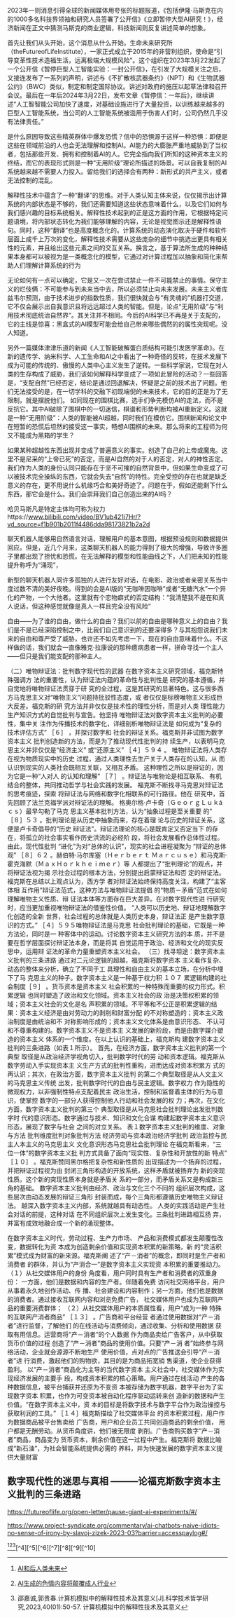 2023年一则消息引得全球的新闻媒体用夸张的标题报道，《包括伊隆·马斯克在内的1000多名科技界领袖和研究人员签署了公开信》《立即暂停大型AI研究！》，经济新闻在正文中猜测马斯克的商业逻辑，科技新闻则反复讲述简单的想象。

首先让我们从头开始，这个消息从什么开始。生命未来研究所（theFutureofLifeInstitute），一家正式成立于2015年的非营利组织，使命是“引导变革性技术造福生活，远离极端大规模风险”。这个组织在2023年3月22发起了一个公开信《暂停巨型人工智能实验：一封公开信》，在引发了大规模关注之后，又接连发布了一系列的声明，讲述与《不扩散核武器条约》（NPT）和《生物武器公约》（BWC）类似，制定和制定国际协议。讲述对政府的施压以起草法律和召开会议。最后在一年后2024年3月22日，发布文章《暂停信：一年后》，继续讲述“人工智智能公司加快了速度，对基础设施进行了大量投资，以训练越来越多的巨型人工智能系统，当公司的人工智能系统被滥用于伤害人们时，公司仍然几乎没有法律责任。”




是什么原因导致这些精英群体中爆发恐慌？信中的恐惧源于这样一种恐惧：即便是这些在领域前沿的人也会无法理解和控制AI。AI能力的大膨胀严重地威胁到了当权者，包括那些开发、拥有和控制着AI的人。它完全指向我们所知的这种资本主义的终结，而它的表现形式则是一种“无用阶级”理论所描述的场景。可以自我复制的AI系统越来越不需要人力投入。留给我们的选择会有两种：新形式的共产主义，或者无法控制的混乱。

解释性技术中蕴含了一种“翻译”的思维。对于人类认知主体来说，仅仅揭示出计算系统的内部状态是不够的，我们还需要知道这些状态意味着什么，以及它们如何与我们感兴趣的目标系统相关。解释性技术起到的正是这方面的作用，它根据特定问题语境，将内部状态转化为我们能够理解的内容，无论是视觉图示还是解释性语句。同时，这种“翻译”也是高度概念化的。计算系统的动态演化取决于硬件和软件层面上成千上万次的变化，解释性技术需要从这些庞杂的细节中挑选出更具有相关性的元素，并且给出这些元素之间的交互关系。换言之，基于算法所生成的种种结果本身都可以被视为是一类概念化的模型，它通过对计算过程加以抽象和简化来帮助人们理解计算系统的行为

无论如何有一点可以确定，它是又一次在尝试禁止一件不可能禁止的事情。保守主义的烂伎俩：不可能参与到未来当中去，所以必须禁止向未来发展。未来主义者库兹韦尔预测，由于技术进步的指数性质，我们很快就会与“有灵魂的”机器打交道，它不仅会展示出自我意识且将远远超过人类的智能。但是，论点“无用阶级”与“利用技术彻底统治自然界”。其关注并不相同。今后的AI科学已不再是关于支配的，它的主线是惊喜：黑盒式的AI模型可能会给自己带来哪些偶然的的属性突现呢。没人知道。

另外一篇媒体津津乐道的新闻《人工智能破解蛋白质结构可能引发医学革命》。在新的遗传学、纳米科学、人工生命和AI之中看出了一种奇怪的反转，在技术发展下成为可能的传统的、傲慢的人类中心主义发生了逆转。一些科学家说，它现在对人类的生存构成了威胁，我们该如何解释科学变成了一项如此冒险的活动？一些回答是，“支配自然”已经否定，结论是通过回退解决，怀疑是之前的技术出了问题。他们无法接受的是，在一切学科的交融下初现端倪的未来技术，它的目的正是为了无限制，就是摆脱他们。
如同现在的围棋比赛，选手们争先模仿AI的走法，而不是反抗它。其中AI破除了围棋中的一切迷信，棋谱和形势判断均被AI重新定义。这就是一种“无用阶级”：人类的智能被AI超越，同时我们在模仿它。围棋新闻和论文中在短暂的恐慌后坦然的接受这一事实，畅想AI围棋的未来。那么将来的工程师为何又不能成为黑箱的学生？

如果某种超越性东西出现并变成了普遍意义的事实。创造了自己的上帝或魔鬼。这里不是尼采的“上帝已死”的否定，而是AI自然的对于人的否定，对人的神性否定。我们作为人类的身份认同只能存在于坚不可摧的自然背景中，但如果生命变成了可以被技术完全操纵的东西，它就会失去“自然”的特性。完全受控的存在也就是缺乏意义的存在，更不用说什么机缘巧合和美好奇迹了。问题在于，假如还能剩下什么东西，那它会是什么。我们会崇拜我们自己创造出来的AI吗？






哈贝马斯凡是特定主体均可称为权力https://www.bilibili.com/video/BV1ub421i7Hr/?vd_source=f1b901b2011f4486dda98173821b2a2d



聊天机器人能够用自然语言对话，理解用户的基本意图，根据预设规则和数据提供回应。但是，近几个月来，这类聊天机器人的能力得到了极大的增强，导致许多圈子里都出现了担忧和恐慌。在无法解释的模型和性能曲线之下，人们把未知的性能提升称呼为“涌现”，


新型的聊天机器人同许多孤独的人进行友好对话，在电影、政治或者亲密关系当中度过数不清的美好夜晚。得到的会是AI版的“无咖啡因咖啡”或者“无糖汽水”一个异化的产物，一个大他者。这里就有个恋物癖式的否定结构：“我清楚我不是在和真人说话，但这种感觉就像是真人一样且完全没有风险”

自由——为了谁的自由，做什么的自由？我们以前的自由是哪种意义上的自由？我们是不是已经深陷控制之中，比我们自己意识到的还要深得多？与其抱怨说我们未来的自由和尊严受了威胁，也许还不如先考虑一下，现在的自由意味着什么。不这样做的话，我们就会一直像雅克·拉康说的那种癔病患者一样，拼命寻找一个主人——但只是我们能支配的那种主人。





（二）唯物辩证法：批判数字现代性的武器
在数字资本主义研究领域，福克斯特殊强调方
法的重要性，认为辩证法内蕴的革命性与批判性是
研究的基本遵循，并自觉地将唯物辩证法贯穿于研
究的全过程，这是其研究的显著特色。这与很多西
方马克思主义对“唯物主义”问题持批驳性态度，或
者仅仅是标榜唯物主义形成巨大反差。福克斯的研
究方法并非仅仅是技术性的理性分析，而是对人类
理性能力生产知识方式的自觉批判与宣告。他坚持
唯物辩证法对数字资本主义批判的必要性，集中关
注作为传播技术的数字化，详细剖析唯物辩证法是
如何成为“复杂的技术评估方式”
［６］
，并探讨数字和
社会的辩证关系。福克斯并非试图为数字资本主义
批判创造新的方法，而是为了推动现代性批判的持
续生产，以表明马克思主义并非仅仅是“经济主义”
或“还原主义”
［４］５９４
。
唯物辩证法将人类存在视为物质现实中的历史
过程，通过人类理性去生产关于人类存在的认知，从
而认识到现实的人类社会既相互关联，又相互矛盾。
这种理性之所以是辩证的，因为它是一种“人对人
的认知和理解”
［７］
。辩证法与唯物论是相互联系、
有机结合的整体，共同推动哲学与社会实践的发展。
福克斯不断找寻马克思对辩证法的思考痕迹，探索
将辩证法与网络和数字化相联系的可行路径。他在
研究中，首先回顾了法兰克福学派对辩证法的理解。
格奥尔格·卢卡奇（ＧｅｏｒｇＬｕｋáｃｓ）最早勾勒了马克
思主义基本批判方法，认为“抽象过程是至关重要
的”
［８］５３
。批判理论是从历史中抽象而来，存在着理
论与历史的辩证关系，这便是卢卡奇倡导的“历史
辩证法”。辩证法理论的核心是既肯定又否定当下
的存在，将孤立的社会事实看作历史洪流的必经阶
段，将社会发展看作总体性过程。由此，现代性批判
“进化”为对“总体的认识”，现实的社会进程凝聚为
“辩证的总体观”
［８］６２
。赫伯特·马尔库塞（Ｈｅｒｂｅｒｔ
Ｍａｒｃｕｓｅ）和马克斯·霍克海默（ＭａｘＨｏｒｋｈｅｉｍｅｒ）等
人都提出了“批判理论”的观点，并将辩证法视为揭
示社会过程的根本方法，分别提出启蒙辩证法和否
定的辩证法。福克斯在总结以上观点认为，西方学
者对辩证法始终保持高度关注，构建了“主客体相
互作用”辩证法范式，这种方法与唯物辩证法提倡
的“物质－矛盾”范式在如何理解唯物主义性质、辩
证法本体等方面存在巨大差异。在对数字现代性进
行研究时，应当更加重视唯物辩证法的借鉴性价值。
“人类可以历史地、辩证地理解数字化创造的全新
世界，社会过程的总体就是人类历史本身，辩证法正
是产生数字意识的方式。”
［４］５９５唯物辩证法是马克思
社会批判理论的基础，它既是一种方法论，同时是一
种客体中的运动。讨论数字资本主义研究方法的本
质，并不是要在哲学层面探讨辩证法本身，而是将其
自觉运用于政治、经济和文化的现实反思中，运用辩
证法的革命力量重塑资本主义社会。
（三）找寻坦途：数字资本主义批判的三条进路
通过对二元论逻辑的超越，福克斯将数字资本
主义看作复杂、动态的整体来分析，确立了不同于工
具理性和自由主义的基本立场，在分析中埋下了马
克思主义的种子。数字资本主义是一种基于权力积
１０７
累逻辑构建的社会制度［９］
。货币资本是资本主义
社会积累的一种特殊而重要的权力形式。积累逻辑
也同时塑造了政治和文化领域。资本主义社会的政
治是决策权积累的领域；资本主义社会的文化是名
声积累的领域。不平等和不公正是积累逻辑的结
果：资本主义经济是由对劳动力的剥削和财富分配
的不对称塑造的；资本主义政治制度是由统治和不
对称影响形成的；资本主义文化体系是由意识形态、
不认可和不尊重构建的。数字资本主义不是资本主
义发展的新阶段，而是由数字媒介塑造的资本主义
体系的一个维度。在以上认识的基础上，福克斯构
建数字资本主义批判的三条进路（如表１所示）。
首先，在经济方面，数字资本主义批判的第一个典型
取径是从政治经济学视角切入，批判数字时代的劳
动和资本逻辑。福克斯从数字劳动入手实现资本主
义生产方式的批判性重构，进而达成对资本积累方
式的再认识；其次，在政治方面，数字资本主义批判
的第二个典型取径是从人文主义的马克思主义传统
出发，批判数字时代的自由与民主逻辑。数字权力
作为隐性的微观权力，以非强制性特点支配着民主
政治生活，控制和监督着主体的行为与意识，使掌控
数字的一部分人获得控制他人行动和社会发展的权
力；再次，在文化方面，数字资本主义批判的第三个
典型取径是从马克思社会批判理论出发批判数字时
代的意识形态。数字通过与技术、知识和文化合谋
构建起数字资本主义意识形态，展现了数字与社会
之间的对立关系。
表１数字资本主义批判的维度、对象与方法
批判维度批判对象批判方法
经济劳动与资本政治经济学批判
政治监控与民主人本主义的马克思主义
文化意识形态马克思社会批判理论
在福克斯看来，“三位一体”的数字资本主义批
判方式具备了面向“现实性、复杂性和开放性的新
特点”
［１０］
。福克斯赞同黑尔格把复杂性和新性质的
出现描述为一个扬弃的过程，并把辩证过程视为由
封闭三角形构造的开放系统，这样矛盾就被扬弃为
新的突现性质。这个新的突现性质本身就是矛盾关
系的一部分，而矛盾关系又是构成新三角的基础。
数字资本主义批判由经济、政治与文化三个不同的
组织层次构成，这些层次由动态发展的辩证三角形
封装而成，每个三角形都遵循历史唯物主义辩证法。
越深入数字资本主义内部，系统就越具有动态性。
人类的实践活动是产生社会对话的前提，这种对话
在不同组织层次上发生变化。三条批判进路相互扬
弃，并富有成效地融合成一个新的涌现整体。


在数字资本主义时代，劳动过程、生产力市场、
产品和消费模式都发生颠覆性改变，数据转化为资
本成为创造剩余价值和实现资本积累的新策略，新
的“灵活积累”模式成为财富的新来源。福克斯阐
述了“产－消者”的概念，即同时是生产者和消费者
的群体，并认为“产消合一”是数字资本主义实现资
本积累的重要推动力。（１）从社交媒体用户的身份
角度看，用户同时具有生产者和消费者的双重身份：
一方面，他们是数据和内容的生产者。伴随着免费
访问社交网络平台，用户从事着永久地创作活动、传
播、社会建设和内容制作；另一方面，他们也是数据
的消费者。通过接收互联网内容和浏览免费广告，
社交媒体用户也成为互联网产品的重要消费群体；
（２）从社交媒体用户的本质属性看，用户“成为一种
特殊的互联网产消者商品”
［１３］
。广告商和平台经营
者通过使用数据对“产－消者”进行监督，了解他们
的在线活动与消费倾向，通过收集、分析和使用数据
获取有用信息。运营商将“产－消者”的个人数据
作为商品卖给广告客户，从中获取货币价值的过程
创造了“产－消者”商品的使用价值。只要“产－消
者”始终参与网络活动，企业就会源源不断地生产
使用价值，点对点的广告推送会引导“产－消者”进
行消费，激起他们的购物欲，其目的是为商品拓宽销
售渠道，使企业获得盈利。
以“产－消者”商品化为主导的当代数字资本
主义社会中，社交媒体作为实现经济发展的主要手
段，构成资本积累的核心策略。用户通过在线活动
产生的各种数据信息，被平台捕获并还原为不变资
本被存储为数字机器，数字平台为了实现数字资本
积累，也作为可变资本被自动化程序驱动运转来创
造新的数据和产生价值。“在数字资本主义中，资
本的目标是将数字技术与数字平台作为政治操控与
获取利润的工具。”
［１４］福克斯描绘了社交媒体平台
的资本积累过程，用户作为数据商品被平台售卖给
广告商，用户和企业员工共同创造商品的剩余价值，
用户都是无酬劳动。从货币角度讲，他们被无限度
剥削。广告商购买数字“产－消者”商品，商品变为
货币资本，剩余价值在这一过程中产生。福克斯将
数据比喻成“新石油”，为社会智能系统提供必需的
养料，并为快速发展的数字资本主义提供大量财富


数字现代性的迷思与真相
———论福克斯数字资本主义批判的三条进路
-------------------------------------------------------------





[^1]:[AI和后人类未来](https://www.project-syndicate.org/commentary/ai-post-human-future-by-slavoj-zizek-2023-04)

[^2]:[AI生成的色情内容将颠覆成人行业](https://theconversation.com/ai-generated-pornography-will-disrupt-the-adult-content-industry-and-raise-new-ethical-concerns-226683)

[^3]:邵嘉诚,郭贵春.计算机模拟中的解释性技术及其意义[J].科学技术哲学研究,2023,40(01):50-57.
计算机模拟中的解释性技术及其意义

https://futureoflife.org/open-letter/pause-giant-ai-experiments/#/

https://www.project-syndicate.org/commentary/ai-chatbots-naive-idiots-no-sense-of-irony-by-slavoj-zizek-2023-03?barrier=accesspaylog#/

[^1][^2][^3][^4][^5][^6][^7][^8][^9][^10]